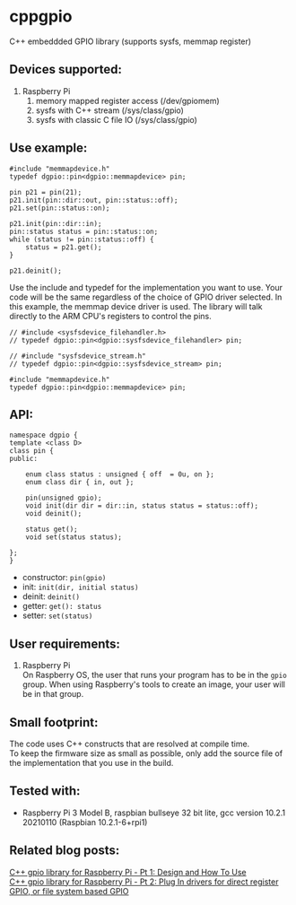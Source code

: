 # cppgpio
C++ embeddded GPIO library (supports sysfs, memmap register)

## Devices supported:
1. Raspberry Pi
    1. memory mapped register access (/dev/gpiomem)
    2. sysfs with C++ stream (/sys/class/gpio)
    3. sysfs with classic C file IO (/sys/class/gpio)

## Use example:
```
#include "memmapdevice.h"
typedef dgpio::pin<dgpio::memmapdevice> pin;

pin p21 = pin(21);
p21.init(pin::dir::out, pin::status::off);
p21.set(pin::status::on);

p21.init(pin::dir::in);
pin::status status = pin::status::on;
while (status != pin::status::off) {
	status = p21.get();
}

p21.deinit();
```
Use the include and typedef for the implementation you want to use. Your code will be the same regardless of the choice of GPIO driver selected. In this example, the memmap device driver is used. The library will talk directly to the ARM CPU's registers to control the pins.  

```
// #include <sysfsdevice_filehandler.h>
// typedef dgpio::pin<dgpio::sysfsdevice_filehandler> pin;

// #include "sysfsdevice_stream.h"
// typedef dgpio::pin<dgpio::sysfsdevice_stream> pin;

#include "memmapdevice.h"
typedef dgpio::pin<dgpio::memmapdevice> pin;
```

## API:
```
namespace dgpio {
template <class D>
class pin {
public:

    enum class status : unsigned { off  = 0u, on };
    enum class dir { in, out };

    pin(unsigned gpio);
	void init(dir dir = dir::in, status status = status::off);
	void deinit();

	status get();
	void set(status status);
	
};	
}
```
- constructor: `pin(gpio)`
- init: `init(dir, initial status)`
- deinit: `deinit()`
- getter: `get(): status`
- setter: `set(status)`

## User requirements:
1. Raspberry Pi  
On Raspberry OS, the user that runs your program has to be in the `gpio` group. When using Raspberry's tools to create an image, your user will be in that group.  

## Small footprint:
The code uses C++ constructs that are resolved at compile time.  
To keep the firmware size as small as possible, only add the source file of the implementation that you use in the build. 

## Tested with:
- Raspberry Pi 3 Model B, raspbian bullseye 32 bit lite, gcc version 10.2.1 20210110 (Raspbian 10.2.1-6+rpi1)

## Related blog posts:
[C++ gpio library for Raspberry Pi - Pt 1: Design and How To Use](https://community.element14.com/products/raspberry-pi/b/blog/posts/c-gpio-library-for-raspberry-pi)  
[C++ gpio library for Raspberry Pi - Pt 2: Plug In drivers for direct register GPIO, or file system based GPIO](https://community.element14.com/products/raspberry-pi/b/blog/posts/c-gpio-library-for-raspberry-pi---pt-2-plug-in-drivers-for-direct-register-gpio-or-file-system-based-gpio)